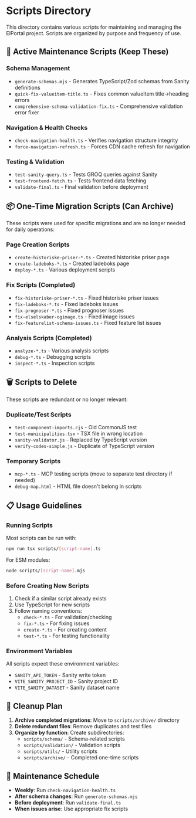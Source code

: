 # Scripts Directory

This directory contains various scripts for maintaining and managing the ElPortal project. Scripts are organized by purpose and frequency of use.

## 🔧 Active Maintenance Scripts (Keep These)

### Schema Management
- `generate-schemas.mjs` - Generates TypeScript/Zod schemas from Sanity definitions
- `quick-fix-valueitem-title.ts` - Fixes common valueItem title→heading errors
- `comprehensive-schema-validation-fix.ts` - Comprehensive validation error fixer

### Navigation & Health Checks
- `check-navigation-health.ts` - Verifies navigation structure integrity
- `force-navigation-refresh.ts` - Forces CDN cache refresh for navigation

### Testing & Validation
- `test-sanity-query.ts` - Tests GROQ queries against Sanity
- `test-frontend-fetch.ts` - Tests frontend data fetching
- `validate-final.ts` - Final validation before deployment

## 📦 One-Time Migration Scripts (Can Archive)

These scripts were used for specific migrations and are no longer needed for daily operations:

### Page Creation Scripts
- `create-historiske-priser-*.ts` - Created historiske priser page
- `create-ladeboks-*.ts` - Created ladeboks page
- `deploy-*.ts` - Various deployment scripts

### Fix Scripts (Completed)
- `fix-historiske-priser-*.ts` - Fixed historiske priser issues
- `fix-ladeboks-*.ts` - Fixed ladeboks issues
- `fix-prognoser-*.ts` - Fixed prognoser issues
- `fix-elselskaber-ogimage.ts` - Fixed image issues
- `fix-featurelist-schema-issues.ts` - Fixed feature list issues

### Analysis Scripts (Completed)
- `analyze-*.ts` - Various analysis scripts
- `debug-*.ts` - Debugging scripts
- `inspect-*.ts` - Inspection scripts

## 🗑️ Scripts to Delete

These scripts are redundant or no longer relevant:

### Duplicate/Test Scripts
- `test-component-imports.cjs` - Old CommonJS test
- `test-municipalities.tsx` - TSX file in wrong location
- `sanity-validator.js` - Replaced by TypeScript version
- `verify-codes-simple.js` - Duplicate of TypeScript version

### Temporary Scripts
- `mcp-*.ts` - MCP testing scripts (move to separate test directory if needed)
- `debug-map.html` - HTML file doesn't belong in scripts

## 📋 Usage Guidelines

### Running Scripts

Most scripts can be run with:
```bash
npm run tsx scripts/[script-name].ts
```

For ESM modules:
```bash
node scripts/[script-name].mjs
```

### Before Creating New Scripts

1. Check if a similar script already exists
2. Use TypeScript for new scripts
3. Follow naming conventions:
   - `check-*.ts` - For validation/checking
   - `fix-*.ts` - For fixing issues
   - `create-*.ts` - For creating content
   - `test-*.ts` - For testing functionality

### Environment Variables

All scripts expect these environment variables:
- `SANITY_API_TOKEN` - Sanity write token
- `VITE_SANITY_PROJECT_ID` - Sanity project ID
- `VITE_SANITY_DATASET` - Sanity dataset name

## 🧹 Cleanup Plan

1. **Archive completed migrations**: Move to `scripts/archive/` directory
2. **Delete redundant files**: Remove duplicates and test files
3. **Organize by function**: Create subdirectories:
   - `scripts/schema/` - Schema-related scripts
   - `scripts/validation/` - Validation scripts
   - `scripts/utils/` - Utility scripts
   - `scripts/archive/` - Completed one-time scripts

## 🔄 Maintenance Schedule

- **Weekly**: Run `check-navigation-health.ts`
- **After schema changes**: Run `generate-schemas.mjs`
- **Before deployment**: Run `validate-final.ts`
- **When issues arise**: Use appropriate fix scripts